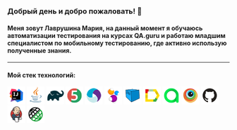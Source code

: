 ### Добрый день и добро пожаловать! :wave:
#### Меня зовут Лаврушина Мария, на данный момент я обучаюсь автоматизации тестирования на курсах QA.guru и работаю младшим специалистом по мобильному тестированию, где активно использую полученные знания.
***
#### Мой стек технологий:
![](img/Intelij_IDEA.png)
![](img/Java.png)
![](img/Gradle.png)
![](img/JUnit5.png)
![](img/Appium.png)
![](img/Selenide.png)
![](img/Selenoid.png)
![](img/Allure_Report.png)
![](img/allureTestOps.png)
![](img/Browserstack.png)
![](img/Github.png)
![](img/Jenkins.png)
![](img/Rest-Assured.png)


